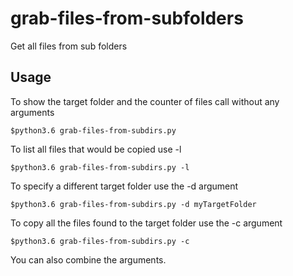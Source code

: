 # grab-files-from-subfolders
Get all files from sub folders

## Usage
To show the target folder and the counter of files call without any arguments
```
$python3.6 grab-files-from-subdirs.py
```

To list all files that would be copied use -l
```
$python3.6 grab-files-from-subdirs.py -l
```

To specify a different target folder use the -d argument
```
$python3.6 grab-files-from-subdirs.py -d myTargetFolder
```

To copy all the files found to the target folder use the -c argument
```
$python3.6 grab-files-from-subdirs.py -c
```

You can also combine the arguments.
